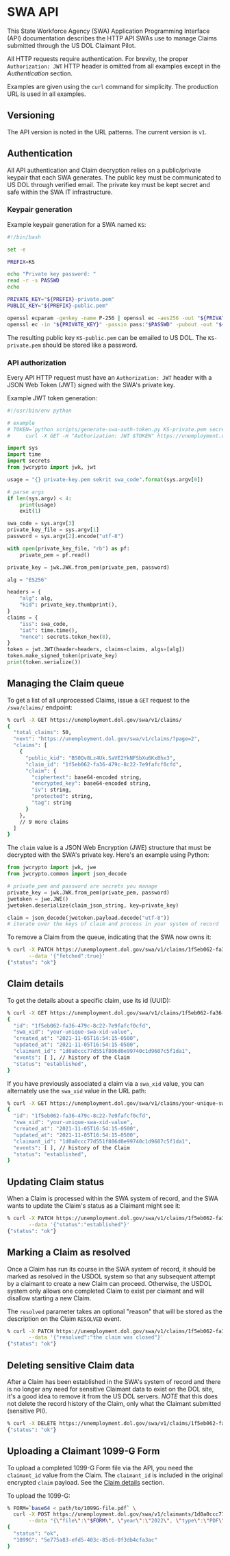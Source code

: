 # SWA API

This State Workforce Agency (SWA) Application Programming Interface (API) documentation describes the HTTP
API SWAs use to manage Claims submitted through the US DOL Claimant Pilot.

All HTTP requests require authentication. For brevity, the proper `Authorization: JWT` HTTP header is omitted
from all examples except in the _Authentication_ section.

Examples are given using the `curl` command for simplicity. The production URL is used in all examples.

## Versioning

The API version is noted in the URL patterns. The current version is `v1`.

## Authentication

All API authentication and Claim decryption relies on a public/private keypair that each SWA generates. The
public key must be communicated to US DOL through verified email. The private key must be kept secret and safe
within the SWA IT infrastructure.

### Keypair generation

Example keypair generation for a SWA named `KS`:

```sh
#!/bin/bash

set -e

PREFIX=KS

echo "Private key password: "
read -r -s PASSWD
echo

PRIVATE_KEY="${PREFIX}-private.pem"
PUBLIC_KEY="${PREFIX}-public.pem"

openssl ecparam -genkey -name P-256 | openssl ec -aes256 -out "${PRIVATE_KEY}" -passout pass:"$PASSWD"
openssl ec -in "${PRIVATE_KEY}" -passin pass:"$PASSWD" -pubout -out "${PUBLIC_KEY}"
```

The resulting public key `KS-public.pem` can be emailed to US DOL. The `KS-private.pem` should be stored
like a password.

### API authorization

Every API HTTP request must have an `Authorization: JWT` header with a JSON Web Token (JWT) signed
with the SWA's private key.

Example JWT token generation:

```python
#!/usr/bin/env python

# example
# TOKEN=`python scripts/generate-swa-auth-token.py KS-private.pem secret KS` && \
#     curl -X GET -H "Authorization: JWT $TOKEN" https://unemployment.dol.gov/swa/

import sys
import time
import secrets
from jwcrypto import jwk, jwt

usage = "{} private-key.pem sekrit swa_code".format(sys.argv[0])

# parse args
if len(sys.argv) < 4:
    print(usage)
    exit(1)

swa_code = sys.argv[3]
private_key_file = sys.argv[1]
password = sys.argv[2].encode("utf-8")

with open(private_key_file, "rb") as pf:
    private_pem = pf.read()

private_key = jwk.JWK.from_pem(private_pem, password)

alg = "ES256"

headers = {
    "alg": alg,
    "kid": private_key.thumbprint(),
}
claims = {
    "iss": swa_code,
    "iat": time.time(),
    "nonce": secrets.token_hex(8),
}
token = jwt.JWT(header=headers, claims=claims, algs=[alg])
token.make_signed_token(private_key)
print(token.serialize())
```

## Managing the Claim queue

To get a list of all unprocessed Claims, issue a `GET` request to the `/swa/claims/` endpoint:

```sh
% curl -X GET https://unemployment.dol.gov/swa/v1/claims/
{
  "total_claims": 50,
  "next": "https://unemployment.dol.gov/swa/v1/claims/?page=2",
  "claims": [
    {
      "public_kid": "BS0Qv8Lz4Uk.SaVE2YkNFSbXu6KxBhx3",
      "claim_id": "1f5eb062-fa36-479c-8c22-7e9fafcf0cfd",
      "claim": {
        "ciphertext": base64-encoded string,
        "encrypted_key": base64-encoded string,
        "iv": string,
        "protected": string,
        "tag": string
      }
    },
    // 9 more claims
  ]
}
```

The `claim` value is a JSON Web Encryption (JWE) structure that must be decrypted with the SWA's private key.
Here's an example using Python:

```python
from jwcrypto import jwk, jwe
from jwcrypto.common import json_decode

# private_pem and password are secrets you manage
private_key = jwk.JWK.from_pem(private_pem, password)
jwetoken = jwe.JWE()
jwetoken.deserialize(claim_json_string, key=private_key)

claim = json_decode(jwetoken.payload.decode("utf-8"))
# iterate over the keys of claim and process in your system of record
```

To remove a Claim from the queue, indicating that the SWA now owns it:

```sh
% curl -X PATCH https://unemployment.dol.gov/swa/v1/claims/1f5eb062-fa36-479c-8c22-7e9fafcf0cfd \
       --data '{"fetched":true}'
{"status": "ok"}
```

## Claim details

To get the details about a specific claim, use its id (UUID):

```sh
% curl -X GET https://unemployment.dol.gov/swa/v1/claims/1f5eb062-fa36-479c-8c22-7e9fafcf0cfd
{
  "id": "1f5eb062-fa36-479c-8c22-7e9fafcf0cfd",
  "swa_xid": "your-unique-swa-xid-value",
  "created_at": "2021-11-05T16:54:15-0500",
  "updated_at": "2021-11-05T16:54:15-0500",
  "claimant_id": "1d0a0ccc77d551f806d0e99740c1d9607c5f1da1",
  "events": [ ], // history of the Claim
  "status": "established",
}
```

If you have previously associated a claim via a `swa_xid` value, you can alternately use the `swa_xid` value
in the URL path:

```sh
% curl -X GET https://unemployment.dol.gov/swa/v1/claims/your-unique-swa-xid-value
{
  "id": "1f5eb062-fa36-479c-8c22-7e9fafcf0cfd",
  "swa_xid": "your-unique-swa-xid-value",
  "created_at": "2021-11-05T16:54:15-0500",
  "updated_at": "2021-11-05T16:54:15-0500",
  "claimant_id": "1d0a0ccc77d551f806d0e99740c1d9607c5f1da1",
  "events": [ ], // history of the Claim
  "status": "established",
}
```

## Updating Claim status

When a Claim is processed within the SWA system of record, and the SWA wants to update the Claim's status
as a Claimant might see it:

```sh
% curl -X PATCH https://unemployment.dol.gov/swa/v1/claims/1f5eb062-fa36-479c-8c22-7e9fafcf0cfd \
       --data '{"status":"established"}'
{"status": "ok"}
```

## Marking a Claim as resolved

Once a Claim has run its course in the SWA system of record, it should be marked as resolved in the USDOL system so
that any subsequent attempt by a claimant to create a new Claim can proceed. Otherwise, the USDOL system only allows
one completed Claim to exist per claimant and will disallow starting a new Claim.

The `resolved` parameter takes an optional "reason" that will be stored as the description on the Claim `RESOLVED` event.

```sh
% curl -X PATCH https://unemployment.dol.gov/swa/v1/claims/1f5eb062-fa36-479c-8c22-7e9fafcf0cfd \
       --data '{"resolved":"the claim was closed"}'
{"status": "ok"}
```

## Deleting sensitive Claim data

After a Claim has been established in the SWA's system of record and there is no longer any need for sensitive Claimant
data to exist on the DOL site, it's a good idea to remove it from the US DOL servers. _NOTE_ that this does not delete
the record history of the Claim, only what the Claimant submitted (sensitive PII).

```sh
% curl -X DELETE https://unemployment.dol.gov/swa/v1/claims/1f5eb062-fa36-479c-8c22-7e9fafcf0cfd
{"status": "ok"}
```

## Uploading a Claimant 1099-G Form

To upload a completed 1099-G Form file via the API, you need the `claimant_id` value from the Claim. The `claimant_id` is
included in the original encrypted `claim` payload. See the [Claim details](#claim-details) section.

To upload the 1099-G:

```sh
% FORM=`base64 < path/to/1099G-file.pdf` \
  curl -X POST https://unemployment.dol.gov/swa/v1/claimants/1d0a0ccc77d551f806d0e99740c1d9607c5f1da1/1099G \
       --data "{\"file\":\"$FORM\", \"year\":\"2022\", \"type\":\"PDF\"}"
{
  "status": "ok",
  "1099G": "5e775a83-efd5-403c-85c6-0f3db4cfa3ac"
}
```
